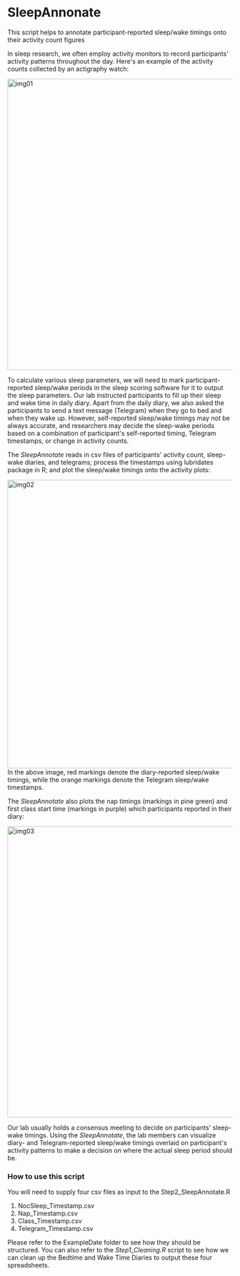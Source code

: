 # SleepAnnonate
This script helps to annotate participant-reported sleep/wake timings onto their activity count figures

In sleep research, we often employ activity monitors to record participants' activity patterns throughout the day. Here's an example of the activity counts collected by an actigraphy watch:

<img width="652" alt="img01" src="https://user-images.githubusercontent.com/99003122/161433468-c62f0d98-a7fa-458b-b83e-0755d42f86b7.png">

To calculate various sleep parameters, we will need to mark participant-reported sleep/wake periods in the sleep scoring software for it to output the sleep parameters. Our lab instructed participants to fill up their sleep and wake time in daily diary. Apart from the daily diary, we also asked the participants to send a text message (Telegram) when they go to bed and when they wake up. However, self-reported sleep/wake timings may not be always accurate, and researchers may decide the sleep-wake periods based on a combination of participant's self-reported timing, Telegram timestamps, or change in activity counts.

The *SleepAnnotate* reads in csv files of participants' activity count, sleep-wake diaries, and telegrams; process the timestamps using lubridates package in R; and plot the sleep/wake timings onto the activity plots:

<img width="646" alt="img02" src="https://user-images.githubusercontent.com/99003122/161433876-dd30f604-3344-447b-9f27-d46ea9bedcc2.png">
In the above image, red markings denote the diary-reported sleep/wake timings, while the orange markings denote the Telegram sleep/wake timestamps.


The *SleepAnnotate* also plots the nap timings (markings in pine green) and first class start time (markings in purple) which participants reported in their diary:

<img width="652" alt="img03" src="https://user-images.githubusercontent.com/99003122/161434075-ff66e0b3-f976-4a90-a210-283d5ff0e9fa.png">

Our lab usually holds a consensus meeting to decide on participants' sleep-wake timings. Using the *SleepAnnotate*, the lab members can visualize diary- and Telegram-reported sleep/wake timings overlaid on participant's activity patterns to make a decision on where the actual sleep period should be.

### How to use this script

You will need to supply four csv files as input to the Step2_SleepAnnotate.R

1. NocSleep_Timestamp.csv
2. Nap_Timestamp.csv
3. Class_Timestamp.csv
4. Telegram_Timestamp.csv

Please refer to the ExampleDate folder to see how they should be structured. You can also refer to the *Step1_Cleaning.R* script to see how we can clean up the Bedtime and Wake Time Diaries to output these four spreadsheets.
